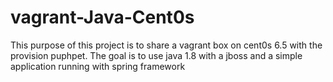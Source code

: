 # vagrant-Java-Cent0s
This purpose of this project is to share a vagrant box on cent0s 6.5 with the provision puphpet. The goal is to use java 1.8 with a jboss and a simple application running with spring framework
